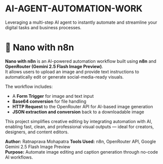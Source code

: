 # AI-AGENT-AUTOMATION-WORK
Leveraging a multi-step AI agent to instantly automate and streamline your digital tasks and business processes.
# 🧠 Nano with n8n

**Nano with n8n** is an AI-powered automation workflow built using **n8n** and **OpenRouter (Gemini 2.5 Flash Image Preview)**.  
It allows users to upload an image and provide text instructions to automatically edit or generate social-media-ready visuals.

The workflow includes:
- A **Form Trigger** for image and text input  
- **Base64 conversion** for file handling  
- **HTTP Request** to the OpenRouter API for AI-based image generation  
- **JSON extraction and conversion** back to a downloadable image  

This project simplifies creative editing by integrating automation with AI, enabling fast, clean, and professional visual outputs — ideal for creators, designers, and content editors.

**Author:** Ratnaprava Mohapatra
**Tools Used:** n8n, OpenRouter API, Google Gemini 2.5 Flash Image Preview  
**Purpose:** Automate image editing and caption generation through no-code AI workflows.

